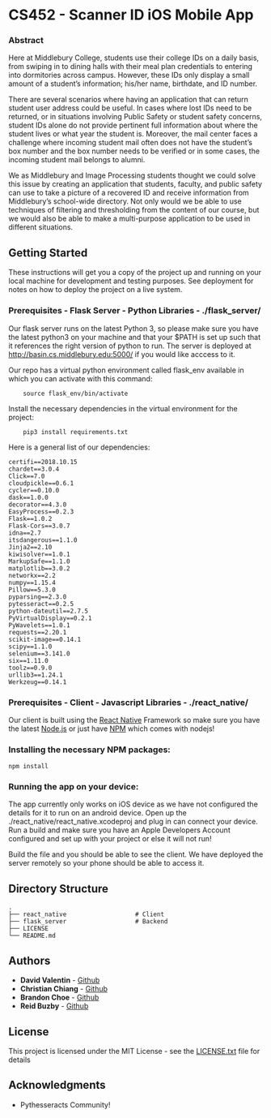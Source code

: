 # CS452 - Scanner ID iOS Mobile App

### Abstract

Here at Middlebury College, students use their college IDs on a daily basis, from swiping in to dining halls with their meal plan credentials to entering into dormitories across campus. However, these IDs only display a small amount of a student’s information; his/her name, birthdate, and ID number.


There are several scenarios where having an application that can return student user address could be useful. In cases where lost IDs need to be returned, or in situations involving Public Safety or student safety concerns, student IDs alone do not provide pertinent full information about where the student lives or what year the student is. Moreover, the mail center faces a challenge where incoming student mail often does not have the student’s box number and the box number needs to be verified or in some cases, the incoming student mail belongs to alumni.

We as Middlebury and Image Processing students thought we could solve this issue by creating an application that students, faculty, and public safety can use to take a picture of a recovered ID and receive information from Middlebury’s school-wide directory. Not only would we be able to use techniques of filtering and thresholding from the content of our course, but we would also be able to make a multi-purpose application to be used in different situations.


## Getting Started

These instructions will get you a copy of the project up and running on your local machine for development and testing purposes. See deployment for notes on how to deploy the project on a live system.

### Prerequisites - Flask Server - Python Libraries - ./flask_server/

Our flask server runs on the latest Python 3, so please make sure you have the latest python3 on your machine and that your $PATH is set up such that it references the right version of python to run. The server is deployed at http://basin.cs.middlebury.edu:5000/ if you would like acccess to it.

Our repo has a virtual python environment called flask_env available in which you can activate with this command:

```
    source flask_env/bin/activate
```

Install the necessary dependencies in the virtual environment for the project:

```
    pip3 install requirements.txt
```

Here is a general list of our dependencies:

```
certifi==2018.10.15
chardet==3.0.4
Click==7.0
cloudpickle==0.6.1
cycler==0.10.0
dask==1.0.0
decorator==4.3.0
EasyProcess==0.2.3
Flask==1.0.2
Flask-Cors==3.0.7
idna==2.7
itsdangerous==1.1.0
Jinja2==2.10
kiwisolver==1.0.1
MarkupSafe==1.1.0
matplotlib==3.0.2
networkx==2.2
numpy==1.15.4
Pillow==5.3.0
pyparsing==2.3.0
pytesseract==0.2.5
python-dateutil==2.7.5
PyVirtualDisplay==0.2.1
PyWavelets==1.0.1
requests==2.20.1
scikit-image==0.14.1
scipy==1.1.0
selenium==3.141.0
six==1.11.0
toolz==0.9.0
urllib3==1.24.1
Werkzeug==0.14.1

```

### Prerequisites - Client - Javascript Libraries - ./react_native/

Our client is built using the [React Native](https://facebook.github.io/react-native/) Framework so make sure you have the latest [Node.js]('https://nodejs.org/en/') or just have [NPM]('https://www.npmjs.com/') which comes with nodejs!


### Installing the necessary NPM packages:

`npm install`


### Running the app on your device:

The app currently only works on iOS device as we have not configured the details for it to run on an android device.
Open up the ./react_native/react_native.xcodeproj and plug in can connect your device. Run a build and make sure you have an Apple Developers Account configured and set up with your project or else it will not run!

Build the file and you should be able to see the client. We have deployed the server remotely so your phone should be able to access it.

## Directory Structure
    .
    ├── react_native                   # Client
    ├── flask_server                   # Backend    
    ├── LICENSE
    └── README.md

## Authors

* **David Valentin** - [Github](https://github.com/david-valentin)
* **Christian Chiang** - [Github](https://github.com/david-valentin)
* **Brandon Choe** - [Github](https://github.com/david-valentin)
* **Reid Buzby** - [Github](https://github.com/david-valentin)

## License

This project is licensed under the MIT License - see the [LICENSE.txt](LICENSE.md) file for details

## Acknowledgments

* Pythesseracts Community!
